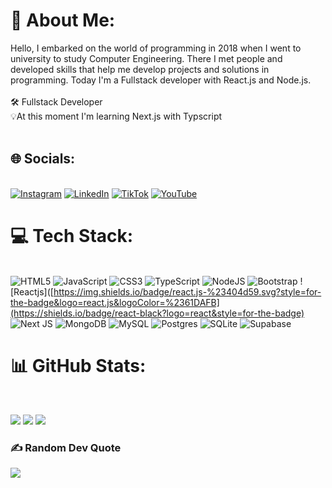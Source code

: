 # 💫 About Me:</br>
Hello, I embarked on the world of programming in 2018 when I went to university to study Computer Engineering. There I met people and developed skills that help me develop projects and solutions in programming. Today I'm a Fullstack developer with React.js and Node.js.<br><br>🛠️ Fullstack Developer<br>💡At this moment I'm learning Next.js with Typscript <br><br>


## 🌐 Socials:
<br>[![Instagram](https://img.shields.io/badge/Instagram-%23E4405F.svg?logo=Instagram&logoColor=white)](https://instagram.com/watsonsantosoficial/) [![LinkedIn](https://img.shields.io/badge/LinkedIn-%230077B5.svg?logo=linkedin&logoColor=white)](https://linkedin.com/in/watson-tavares-dos-santos-a1b547182/) [![TikTok](https://img.shields.io/badge/TikTok-%23000000.svg?logo=TikTok&logoColor=white)](https://tiktok.com/@watson_dev) [![YouTube](https://img.shields.io/badge/YouTube-%23FF0000.svg?logo=YouTube&logoColor=white)](https://youtube.com/channel/UCynIbfG7g4TBZZApwXpHhPw) <br>

# 💻 Tech Stack:
 <br>![HTML5](https://img.shields.io/badge/html5-%23E34F26.svg?style=for-the-badge&logo=html5&logoColor=white) ![JavaScript](https://img.shields.io/badge/javascript-%23323330.svg?style=for-the-badge&logo=javascript&logoColor=%23F7DF1E) ![CSS3](https://img.shields.io/badge/css3-%231572B6.svg?style=for-the-badge&logo=css3&logoColor=white) ![TypeScript](https://img.shields.io/badge/typescript-%23007ACC.svg?style=for-the-badge&logo=typescript&logoColor=white) ![NodeJS](https://img.shields.io/badge/node.js-6DA55F?style=for-the-badge&logo=node.js&logoColor=white) ![Bootstrap](https://img.shields.io/badge/bootstrap-%238511FA.svg?style=for-the-badge&logo=bootstrap&logoColor=white) ![Reactjs]([https://img.shields.io/badge/react.js-%23404d59.svg?style=for-the-badge&logo=react.js&logoColor=%2361DAFB](https://shields.io/badge/react-black?logo=react&style=for-the-badge) ![Next JS](https://img.shields.io/badge/Next-black?style=for-the-badge&logo=next.js&logoColor=white) ![MongoDB](https://img.shields.io/badge/MongoDB-%234ea94b.svg?style=for-the-badge&logo=mongodb&logoColor=white) ![MySQL](https://img.shields.io/badge/mysql-4479A1.svg?style=for-the-badge&logo=mysql&logoColor=white) ![Postgres](https://img.shields.io/badge/postgres-%23316192.svg?style=for-the-badge&logo=postgresql&logoColor=white) ![SQLite](https://img.shields.io/badge/sqlite-%2307405e.svg?style=for-the-badge&logo=sqlite&logoColor=white) ![Supabase](https://img.shields.io/badge/Supabase-3ECF8E?style=for-the-badge&logo=supabase&logoColor=white) <br>
# 📊 GitHub Stats:
<br><div style="display: inline;">
  
![](https://github-readme-stats.vercel.app/api?username=watsonsantos&theme=blue-green&hide_border=false&include_all_commits=false&count_private=false)
![](https://github-readme-streak-stats.herokuapp.com/?user=watsonsantos&theme=blue-green&hide_border=false)
![](https://github-readme-stats.vercel.app/api/top-langs/?username=watsonsantos&theme=blue-green&hide_border=false&include_all_commits=false&count_private=false&layout=compact) <br>

</div>

### ✍️ Random Dev Quote
![](https://quotes-github-readme.vercel.app/api?type=horizontal&theme=radical)

